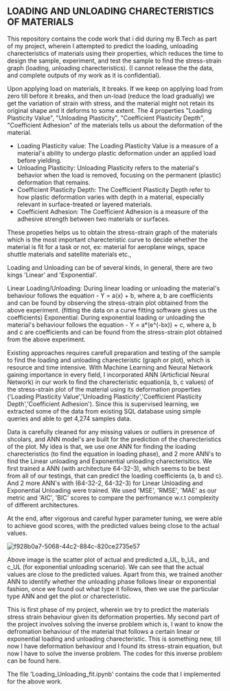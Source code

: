 ## LOADING AND UNLOADING CHARECTERISTICS OF MATERIALS

This repository contains the code work that i did during my B.Tech as part of my project, wherein I attempted to predict the loading, unloading charecteristics of materials using their properties, which reduces the time to design the sample, experiment, and test the sample to find the stress-strain graph (loading, unloading charecteristics). (I cannot release the the data, and complete outputs of my work as it is confidential).

Upon applying load on materials, it breaks. If we keep on applying load from zero till before it breaks, and then un-load (reduce the load gradually) we get the variation of strain with stress, and the material might not retain its original shape and it deforms to some extent. The 4 properties "Loading Plasticity Value",   "Unloading Plasticity",  "Coefficient Plasticity Depth",  "Coefficient Adhesion" of the materials tells us about the deformation of the material. 

 - Loading Plasticity value: The Loading Plasticity Value is a measure of a material's ability to undergo plastic deformation under an applied load before yielding.
 - Unloading Plasticity: Unloading Plasticity refers to the material's behavior when the load is removed, focusing on the permanent (plastic) deformation that remains.
 - Coefficient Plasticity Depth: The Coefficient Plasticity Depth refer to how plastic deformation varies with depth in a material, especially relevant in surface-treated or layered materials.
 - Coefficient Adhesion: The Coefficient Adhesion is a measure of the adhesive strength between two materials or surfaces.

These propeties helps us to obtain the stress-strain graph of the materials which is the most important charecteristic curve to decide whether the material is fit for a task or not, ex: material for aeroplane wings, space shuttle materials and satellite materials etc.,

 Loading and Unloading can be of several kinds, in general, there are two kings 'Linear' and 'Exponential'.

 Linear Loading/Unloading: During linear loading or unloading the material's behaviour follows the equation - Y = a(x) + b, where a, b are coefficients and can be found by observing the stress-strain plot obtained from the above experiment. (fitting the data on a curve fitting software gives us the coefficients)
 Exponential: During exponential loading or unloading the material's behaviour follows the equation - Y = a*(e^(-bx)) + c, where a, b and c are coefficients and can be found from the stress-strain plot obtained from the above experiment.

Existing approaches requires carefull preparation and testing of the sample to find the loading and unloading charecteristic (graph or plot), which is resource and time intensive. With Machine Learning and Neural Network gaining importance in every field, I incorporated ANN (Articficial Neural Network) in our work to find the charecteristic equation(a, b, c values) of the stress-strain plot of the material using its deformation properties ('Loading Plasticity Value','Unloading Plasticity','Coefficient Plasticity Depth','Coefficient Adhesion'). Since this is supervised learning, we extracted some of the data from existing SQL database using simple queries and able to get 4,274 samples data.

Data is carefully cleaned for any missing values or outliers in presence of shcolars, and ANN model's are built for the prediction of the charecteristics of the plot. My idea is that, we use one ANN for finding the loading charecteristics (to find the equation in loading phase), and 2 more ANN's to find the Linear unloading and Exponential unloading charecterisitics. We first trained a ANN (with architecture 64-32-3), which seems to be best from all of our testings, that can predict the loading coefficients (a, b and c). And 2 more ANN's with (64-32-2, 64-32-3) for Linear Unloading and Exponential Unloading were trained. We used 'MSE', 'RMSE', 'MAE' as our metric and 'AIC', 'BIC' scores to compare the perfromance w.r.t complexity of different architectures.

At the end, after vigorous and careful hyper parameter tuning, we were able to achieve good scores, with the predicted values being close to the actual values.


![f928b0a7-5068-44c2-884c-820ce2735e57](https://github.com/pbt12/BTP-1-Prediction-of-Loading-and-Unloading-Charecteristics-/assets/74967927/04784127-447d-4651-af5b-4792a1e5a2d0)

Above image is the scatter plot of actual and predicted a_UL, b_UL, and c_UL (for exponential unloading scenario). We can see that the actual values are close to the predicted values. Apart from this, we trained another ANN to identify whether the unloading phase follows linear or exponential fashion, once we found out what type it follows, then we use the particular type ANN and get the plot or charecteristic.

This is first phase of my project, wherein we try to predict the materials stress strain behaviour given its deformation properties. My second part of the project involves solving the inverse problem which is, I want to know the defromation behaviour of the material that follows a certain linear or exponential loading and unloading charecteristic. This is something new, till now I have deformation behaviour and I found its stress-strain equation, but now I have to solve the inverse problem. The codes for this inverse problem can be found here.



The file 'Loading_Unloading_fit.ipynb' contains the code that I implemented for the above work.





